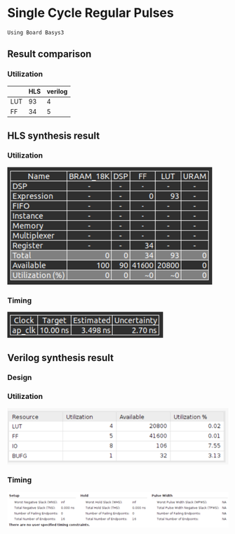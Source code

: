 # Single Cycle Regular Pulses
    Using Board Basys3
## Result comparison
### Utilization
|       | HLS   | verilog   |
| ----- | ----- | --------- |
| LUT   | 93    |      4    |
| FF    | 34    |      5    |

## HLS synthesis result
### Utilization
![Alt text](image-1.png)
### Timing
![Alt text](image.png)
## Verilog synthesis result
### Design
### Utilization
![Alt text](image-2.png)
### Timing
![Alt text](image-3.png)

